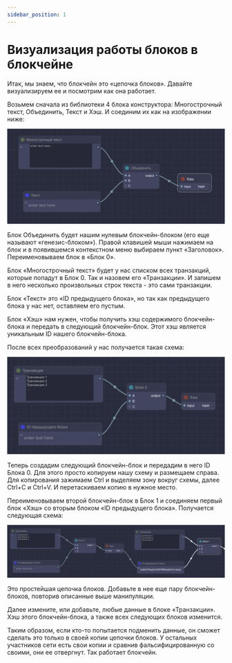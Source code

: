 ```yaml
---
sidebar_position: 1
---
```


# Визуализация работы блоков в блокчейне

Итак, мы знаем, что блокчейн это «цепочка блоков». Давайте визуализируем ее и посмотрим как она работает.

Возьмем сначала из библиотеки 4 блока конструктора: Многострочный текст, Объединить, Текст и Хэш. И соединим их как на изображении ниже:

![Текст с описанием картинки](https://github.com/web3man/web3on/raw/docusaurus/static/img/docs-img/blocks1.png)

Блок Объединить будет нашим нулевым блокчейн-блоком (его еще называют «генезис-блоком»). Правой клавишей мыши нажимаем на блок и в появившемся контекстном меню выбираем пункт «Заголовок». Переименовываем блок в «Блок 0».

Блок «Многострочный текст» будет у нас списком всех транзакций, которые попадут в Блок 0. Так и назовем его «Транзакции». И запишем в него несколько произвольных строк текста - это сами транзакции.

Блок «Текст» это «ID предыдущего блока», но так как предыдущего блока у нас нет, оставляем его пустым.

Блок «Хэш» нам нужен, чтобы получить хэш содержимого блокчейн-блока и передать в следующий блокчейн-блок. Этот хэш является уникальным ID нашего блокчейн-блока.

После всех преобразований у нас получается такая схема:

![Текст с описанием картинки](https://github.com/web3man/web3on/raw/docusaurus/static/img/docs-img/blocks2.png)

Теперь создадим следующий блокчейн-блок и передадим в него ID Блока 0. Для этого просто копируем нашу схему и размещаем справа. Для копирования зажимаем Ctrl и выделяем зону вокруг схемы, далее Ctrl+C и Ctrl+V. И перетаскиваем копию в нужное место.

Переименовываем второй блокчейн-блок в Блок 1 и соединяем первый блок «Хэш» со вторым блоком «ID предыдущего блока». Получается следующая схема:

![Текст с описанием картинки](https://github.com/web3man/web3on/raw/docusaurus/static/img/docs-img/blocks3.png)

Это простейшая цепочка блоков. Добавьте в нее еще пару блокчейн-блоков, повторив описанные выше манипуляции.

Далее измените, или добавьте, любые данные в блоке «Транзакции». Хэш этого блокчейн-блока, а также всех следующих блоков изменится.

Таким образом, если кто-то попытается подменить данные, он сможет сделать это только в своей копии цепочки блоков. У остальных участников сети есть свои копии и сравнив фальсифицированную со своими, они ее отвергнут. Так работает блокчейн.
